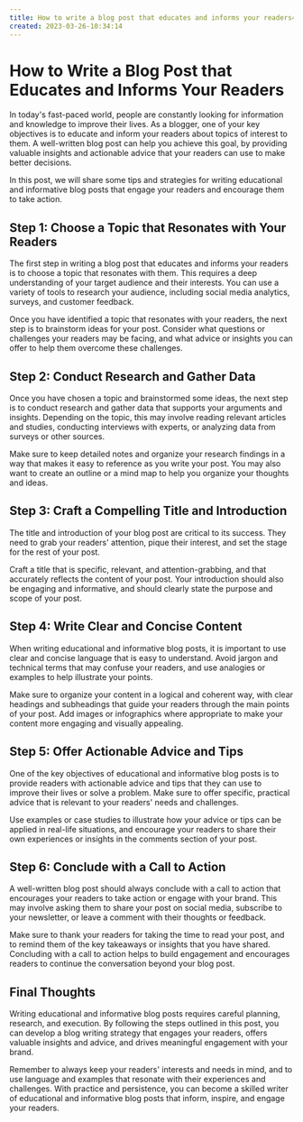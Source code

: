 ```yaml
---
title: How to write a blog post that educates and informs your readers47
created: 2023-03-26-10:34:14
---
```


# How to Write a Blog Post that Educates and Informs Your Readers

In today's fast-paced world, people are constantly looking for information and knowledge to improve their lives. As a blogger, one of your key objectives is to educate and inform your readers about topics of interest to them. A well-written blog post can help you achieve this goal, by providing valuable insights and actionable advice that your readers can use to make better decisions.

In this post, we will share some tips and strategies for writing educational and informative blog posts that engage your readers and encourage them to take action.

## Step 1: Choose a Topic that Resonates with Your Readers

The first step in writing a blog post that educates and informs your readers is to choose a topic that resonates with them. This requires a deep understanding of your target audience and their interests. You can use a variety of tools to research your audience, including social media analytics, surveys, and customer feedback.

Once you have identified a topic that resonates with your readers, the next step is to brainstorm ideas for your post. Consider what questions or challenges your readers may be facing, and what advice or insights you can offer to help them overcome these challenges.

## Step 2: Conduct Research and Gather Data

Once you have chosen a topic and brainstormed some ideas, the next step is to conduct research and gather data that supports your arguments and insights. Depending on the topic, this may involve reading relevant articles and studies, conducting interviews with experts, or analyzing data from surveys or other sources.

Make sure to keep detailed notes and organize your research findings in a way that makes it easy to reference as you write your post. You may also want to create an outline or a mind map to help you organize your thoughts and ideas.

## Step 3: Craft a Compelling Title and Introduction

The title and introduction of your blog post are critical to its success. They need to grab your readers' attention, pique their interest, and set the stage for the rest of your post.

Craft a title that is specific, relevant, and attention-grabbing, and that accurately reflects the content of your post. Your introduction should also be engaging and informative, and should clearly state the purpose and scope of your post.

## Step 4: Write Clear and Concise Content

When writing educational and informative blog posts, it is important to use clear and concise language that is easy to understand. Avoid jargon and technical terms that may confuse your readers, and use analogies or examples to help illustrate your points.

Make sure to organize your content in a logical and coherent way, with clear headings and subheadings that guide your readers through the main points of your post. Add images or infographics where appropriate to make your content more engaging and visually appealing.

## Step 5: Offer Actionable Advice and Tips

One of the key objectives of educational and informative blog posts is to provide readers with actionable advice and tips that they can use to improve their lives or solve a problem. Make sure to offer specific, practical advice that is relevant to your readers' needs and challenges.

Use examples or case studies to illustrate how your advice or tips can be applied in real-life situations, and encourage your readers to share their own experiences or insights in the comments section of your post.

## Step 6: Conclude with a Call to Action

A well-written blog post should always conclude with a call to action that encourages your readers to take action or engage with your brand. This may involve asking them to share your post on social media, subscribe to your newsletter, or leave a comment with their thoughts or feedback.

Make sure to thank your readers for taking the time to read your post, and to remind them of the key takeaways or insights that you have shared. Concluding with a call to action helps to build engagement and encourages readers to continue the conversation beyond your blog post.

## Final Thoughts

Writing educational and informative blog posts requires careful planning, research, and execution. By following the steps outlined in this post, you can develop a blog writing strategy that engages your readers, offers valuable insights and advice, and drives meaningful engagement with your brand.

Remember to always keep your readers' interests and needs in mind, and to use language and examples that resonate with their experiences and challenges. With practice and persistence, you can become a skilled writer of educational and informative blog posts that inform, inspire, and engage your readers.
